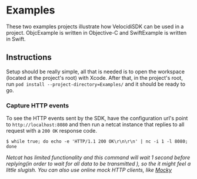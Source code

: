 # Examples

These two examples projects illustrate how VelocidiSDK can be used in a project. ObjcExample is written in Objective-C and SwiftExample is written in Swift.

## Instructions

Setup should be really simple, all that is needed is to open the workspace (located at the project's root) with Xcode. After that, in the project's root, run `pod install --project-directory=Examples/` and it should be ready to go.

### Capture HTTP events

To see the HTTP events sent by the SDK, have the configuration url's point to `http://localhost:8080` and then run a netcat instance that replies to all request with a `200 OK` response code.

```
$ while true; do echo -e 'HTTP/1.1 200 OK\r\n\r\n' | nc -i 1 -l 8080; done
```

_Netcat has limited functionality and this command will wait 1 second before replying(in order to wait for all data to be transmitted ), so the it might feel a little slugish. You can also use online mock HTTP clients, like [Mocky](https://www.mocky.io/)_ 
